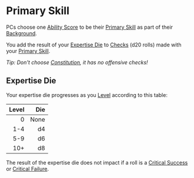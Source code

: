 # Primary Skill

PCs choose one [Ability Score](../The%20Ability%20Scores/Ability%20Scores.md) to be their [Primary Skill](Primary%20Skill.md) as part of their [Background](Background.md).

You add the result of your [Expertise Die](#Expertise%20Die) to [Checks](../../Game%20Procedures/Core%20Procedures/Check.md) (d20 rolls) made with your [Primary Skill](Primary%20Skill.md).

*Tip: Don't choose [Constitution](../The%20Ability%20Scores/Constitution.md), it has no offensive checks!*

## Expertise Die

Your expertise die progresses as you [Level](../Derived%20Statistics/Level.md) according to this table:

| Level |  Die |
| ----: | ---: |
|     0 | None |
|   1-4 |   d4 |
|   5-9 |   d6 |
|   10+ |   d8 |

The result of the expertise die does not impact if a roll is a [Critical Success](../../Game%20Procedures/Die%20Rolling%20Mechanics/Critical%20Success.md) or [Critical Failure](../../Game%20Procedures/Die%20Rolling%20Mechanics/Critical%20Failure.md).
